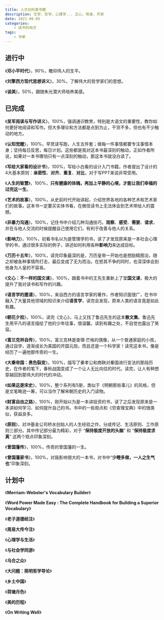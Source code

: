 ```yaml
---
title: 人文社科类书籍
description: 文学、哲学、心理学... 正心、修身、齐家
date: 2021-06-05
categories:
    - 读书的地方
tags:
    - 书单
---
```


## 进行中

《**邓小平时代**》，90%，瞻仰伟人的生平。

《**刘擎西方现代思想讲义**》，30%，了解伟大的哲学家们的思想。

《**谈美**》，50%，跟随朱光潜大师培养美感。

## 已完成

《**吴军阅读与写作讲义**》，100%，强调通识教育，特别是大语文的重要性​，教你如何更好地阅读和写作。但大多理论和方法都是点到为止，干货不多，但也有不少触动的地方。

《**认知觉醒**》，100%，早冥读写跑，人生五件套；做每一件事情都要专注事情本身；坚持每日反思，每日计划。这些都是我对这本书最深刻的触动，正如作者所说，如果对一本书哪怕只有一点深刻的触动，那这本书就没白读了。

《**写给大家看的设计书**》，100%，写给小白看的设计入门书籍，作者提出了设计的4大基本原则：**亲密性**、**对齐**、**重复**、**对比**，对于写PPT来说非常受用。

《**人生的智慧**》，100%，**只有健康的体魄，再加上平静的心境，才能让我们幸福的过完这一生**。

《**艺术的故事**》，100%，从史前时代开始讲起，介绍世界各地的各种艺术和艺术家们的故事。这本书一定要买实体书看，在微信读书上无法体会到艺术带给人的震撼。

《**非暴力沟通**》，100%，记住书中介绍几种沟通技巧，**观察**、**感受**、**需要**、**请求**，并在与他人交流的时候提醒自己使用它们，有利于改善与他人的关系。

《**影响力**》，100%，初看书名以为是管理学的书，读了才发现原来是一本社会心理学的书，通过很多实际的例子，讲述如何利用各种**影响力**来达成目标。

《**万历十五年**》，100%，读完印象最深的是，万历皇帝一开始也是想励精图治，随之却被各种事情所打击，最后变成了无为而治。在怒其不争的同时，也深深体会到他身为人皇的不容易。

《**文心：不一样的国文课**》，100%，跟着书中的王先生重新上了堂**国文课**，极大的提升了我对读书和写作的兴趣。

《**语言学的邀请**》，100%，来自西方的语言学家的著作，作者知识面很广，在书中融入了大量其他领域的知识来介绍**语言学**，读完会发现，原来人类的语言竟是如此有趣。

《**朝花夕拾**》，100%，读完《文心》，马上又找了鲁迅先生的这本**散文集**。鲁迅先生用平凡的语言描绘了他的少年往事，很温馨。读到有趣之处，不自觉也露出了笑容。

《**富兰克林自传**》，100%，富兰克林是查理·芒格的偶像，从一个普通家庭的小孩，通过自学，逐渐成长为美国的开国元勋，而且还是一个科学家！读完这本书，像是经历了一遍他那传奇的一生。

《**大秦帝国：黑色裂变**》，100%，描写了秦孝公和商鞅对秦国进行变法的那段历史，在作者的笔下，春秋战国变成了一个让人无比向往的时代。读完，让人有种想穿越回到那伟大的时代的冲动。

《**如果这是宋史**》，100%，整个系列有5册，类似于《明朝那些事儿》的风格，但是文笔略逊一筹，可以当作了解宋朝历史的入门读物。

《**财富自由之路**》，100%，刚开始以为是一本讲投资的书，读了之后发现原来是一本讲如何学习、如何提升自己的书。书中的一些观点和《穷查理宝典》中的很类似，获益良多。

《**原则**》，对冲基金公司桥水创始人的人生经验之作，分成传记、生活原则、工作原则三部分。其中传记部分最为精彩，对于 “**保持极度开放的头脑**” 和 “**保持极度求真**” 这两个观点印象深刻。

《**曾国藩传**》，100%，传奇的曾国藩的一生。

《**曾国藩家书**》，100%，对我影响很大的一本书，对书中“**少睡多做，一人之生气也**”印象深刻。

## 计划中

《**Merriam-Webster's Vocabulary Builder**》

《**Word Power Made Easy : The Complete Handbook for Building a Superior Vocabulary**》

《**老子道德经注**》

《**周易大传今注**》

《**心理学与生活**》

《**与社会学同游**》

《**乌合之众**》

《**大问题：简明哲学导论**》

《**乡土中国**》

《**荷塘月色**》

《**美的历程**》

《**On Writing Well**》
